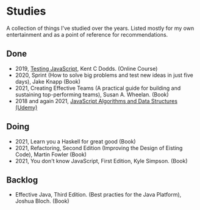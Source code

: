 # Studies
A collection of things I've studied over the years. Listed mostly for my own entertainment and as a point of reference for recommendations.

## Done
- 2019, [Testing JavaScript](https://testingjavascript.com/), Kent C Dodds. (Online Course)
- 2020, Sprint (How to solve big problems and test new ideas in just five days), Jake Knapp (Book)
- 2021, Creating Effective Teams (A practical guide for building and sustaining top-performing teams), Susan A. Wheelan. (Book)
- 2018 and again 2021, [JavaScript Algorithms and Data Structures (Udemy)](https://www.udemy.com/course/js-algorithms-and-data-structures-masterclass/)

## Doing
- 2021, Learn you a Haskell for great good (Book)
- 2021, Refactoring, Second Edition (Improving the Design of Eisting Code), Martin Fowler (Book)
- 2021, You don't know JavaScript, First Edition, Kyle Simpson. (Book)

## Backlog
- Effective Java, Third Edition. (Best practies for the Java Platform), Joshua Bloch. (Book)
